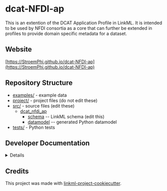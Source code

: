 # dcat-NFDI-ap

This is an extention of the DCAT Application Profile in LinkML. It is intended to be used by NFDI consortia as a core that can further be extended in profiles to provide domain specific metadata for a dataset.

## Website

[https://StroemPhi.github.io/dcat-NFDI-ap](https://StroemPhi.github.io/dcat-NFDI-ap)

## Repository Structure

* [examples/](examples/) - example data
* [project/](project/) - project files (do not edit these)
* [src/](src/) - source files (edit these)
  * [dcat_nfdi_ap](src/dcat_nfdi_ap)
    * [schema](src/dcat_nfdi_ap/schema) -- LinkML schema
      (edit this)
    * [datamodel](src/dcat_nfdi_ap/datamodel) -- generated
      Python datamodel
* [tests/](tests/) - Python tests

## Developer Documentation

<details>
Use the `make` command to generate project artefacts:

* `make all`: make everything
* `make deploy`: deploys site
</details>

## Credits

This project was made with
[linkml-project-cookiecutter](https://github.com/linkml/linkml-project-cookiecutter).

